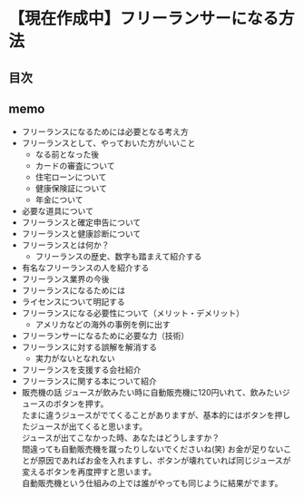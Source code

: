 【現在作成中】フリーランサーになる方法
===============

## 目次
## memo
* フリーランスになるためには必要となる考え方
* フリーランスとして、やっておいた方がいいこと
  * なる前となった後
  * カードの審査について
  * 住宅ローンについて
  * 健康保険証について
  * 年金について
* 必要な道具について
* フリーランスと確定申告について
* フリーランスと健康診断について
* フリーランスとは何か？
  * フリーランスの歴史、数字も踏まえて紹介する
* 有名なフリーランスの人を紹介する
* フリーランス業界の今後
* フリーランスになるためには
* ライセンスについて明記する
* フリーランスになる必要性について（メリット・デメリット）
  * アメリカなどの海外の事例を例に出す
* フリーランサーになるために必要な力（技術）
* フリーランスに対する誤解を解消する
  * 実力がないとなれない
* フリーランスを支援する会社紹介
* フリーランスに関する本について紹介
* 販売機の話
ジュースが飲みたい時に自動販売機に120円いれて、飲みたいジュースのボタンを押す。  
たまに違うジュースがでてくることがありますが、基本的にはボタンを押したジュースが出てくると思います。  
ジュースが出てこなかった時、あなたはどうしますか？  
間違っても自動販売機を蹴ったりしないでくださいね(笑)
お金が足りないことが原因であればお金を入れますし、ボタンが壊れていれば同じジュースが変えるボタンを再度押すと思います。  
自動販売機という仕組みの上では誰がやっても同じように結果がでます。

